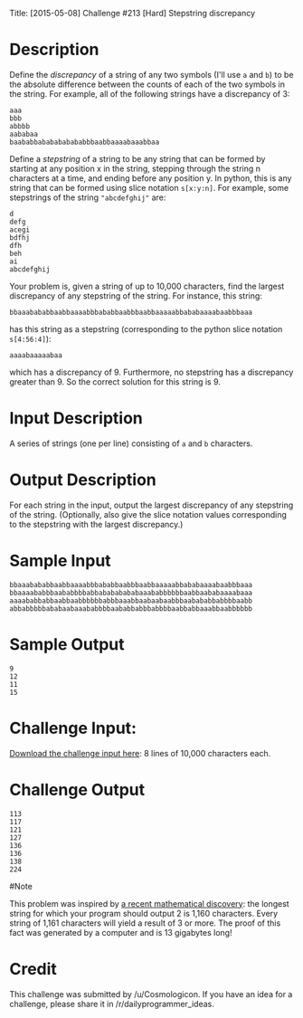 Title: [2015-05-08] Challenge #213 [Hard] Stepstring discrepancy

# Description

Define the _discrepancy_ of a string of any two symbols (I'll use `a` and `b`) to be the absolute difference between the counts of each of the two symbols in the string. For example, all of the following strings have a discrepancy of 3: 

    aaa 
    bbb 
    abbbb 
    aababaa 
    baababbababababababbbaabbaaaabaaabbaa 

Define a _stepstring_ of a string to be any string that can be formed by starting at any position x in the string, stepping through the string n characters at a time, and ending before any position y. In python, this is any string that can be formed using slice notation `s[x:y:n]`. For example, some stepstrings of the string `"abcdefghij"` are: 

    d
    defg
    acegi
    bdfhj
    dfh
    beh
    ai
    abcdefghij

Your problem is, given a string of up to 10,000 characters, find the largest discrepancy of any stepstring of the string. For instance, this string:

    bbaaabababbaabbaaaabbbababbaabbbaabbaaaaabbababaaaabaabbbaaa 

has this string as a stepstring (corresponding to the python slice notation `s[4:56:4]`): 

    aaaabaaaaabaa 

which has a discrepancy of 9. Furthermore, no stepstring has a discrepancy greater than 9. So the correct solution for this string is 9. 

# Input Description

A series of strings (one per line) consisting of `a` and `b` characters. 

# Output Description

For each string in the input, output the largest discrepancy of any stepstring of the string. (Optionally, also give the slice notation values corresponding to the stepstring with the largest discrepancy.) 

# Sample Input

    bbaaabababbaabbaaaabbbababbaabbbaabbaaaaabbababaaaabaabbbaaa
    bbaaaababbbaababbbbabbabababababaaababbbbbbaabbaababaaaabaaa
    aaaababbabbaabbaabbbbbbabbbaaabbaabaabaabbbaabababbabbbbaabb
    abbabbbbbababaabaaababbbbaababbabbbabbbbaabbabbaaabbaabbbbbb

# Sample Output

    9
    12
    11
    15

# Challenge Input:

[Download the challenge input here](http://pastebin.com/raw.php?i=Xt3BV8nK): 8 lines of 10,000 characters each. 

# Challenge Output 

    113
    117
    121
    127
    136
    136
    138
    224

#Note

This problem was inspired by [a recent mathematical discovery](http://www.newscientist.com/article/dn25068-wikipediasize-maths-proof-too-big-for-humans-to-check.html#.Uwa72lK9jAR): the longest string for which your program should output 2 is 1,160 characters. Every string of 1,161 characters will yield a result of 3 or more. The proof of this fact was generated by a computer and is 13 gigabytes long!

# Credit

This challenge was submitted by /u/Cosmologicon. If you have an idea for a challenge, please share it in /r/dailyprogrammer_ideas. 